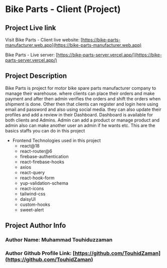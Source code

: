 # Bike Parts - Client (Project)

## Project Live link

Visit Bike Parts - Client live website: [https://bike-parts-manufacturer.web.app](https://bike-parts-manufacturer.web.app)

Bike Parts - Live server: [https://bike-parts-server.vercel.app/](https://bike-parts-server.vercel.app/)

## Project Description

Bike Parts is project for motor bike spare parts manufacturer company to manage their warehouse. where clients can place their orders and make payment and after then admin verifies the orders and shift the orders when shipment is done. Other then that clients can register and login here using email and password and also using social media. they can also update their profiles and add a review in their Dashboard. Dashboard is available for both clients and Admins. Admin can add a product or manage product and admin also can make another user an admin if he wants etc. This are the basics staffs you can do in this project

-   Frontend Technologies used in this project
    -   react@18
    -   react-router@6
    -   firebase-authentication
    -   react-firebase-hooks
    -   axios
    -   react-query
    -   react-hook-form
    -   yup-validation-schema
    -   react-icons
    -   tailwind-css
    -   daisyUI
    -   custom-hooks
    -   sweet-alert

## Project Author Info

### Author Name: Muhammad Touhiduzzaman

### Author Github Profile Link: [https://github.com/TouhidZaman](https://github.com/TouhidZaman)
